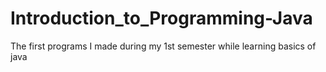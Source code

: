 # Introduction_to_Programming-Java
The first programs I made during my 1st semester while learning basics of java
